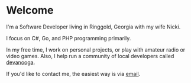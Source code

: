 # Welcome

I'm a Software Developer living in Ringgold, Georgia with my wife Nicki.

I focus on C#, Go, and PHP programming primarily.

In my free time, I work on personal projects, or play with amateur radio or video games.
Also, I help run a community of local developers called [devanooga](https://devanooga.com).

If you'd like to contact me, the easiest way is via [email](mailto:bobby@brb3.org).
